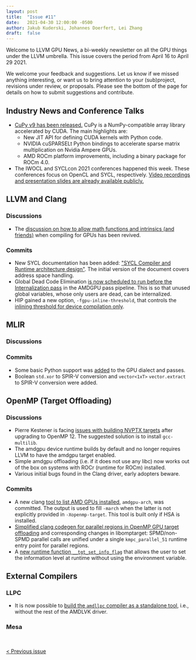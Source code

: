```yaml
---
layout: post
title:  "Issue #11"
date:   2021-04-30 12:00:00 -0500
author: Jakub Kuderski, Johannes Doerfert, Lei Zhang
draft:  false
---
```


Welcome to LLVM GPU News, a bi-weekly newsletter on all the GPU things under the LLVM umbrella.
This issue covers the period from April 16 to April 29 2021.

We welcome your feedback and suggestions. Let us know if we missed anything interesting, or want us to bring attention to your (sub)project, revisions under review, or proposals. Please see the bottom of the page for details on how to submit suggestions and contribute.


## Industry News and Conference Talks

*  [CuPy v9 has been released.](https://medium.com/cupy-team/cupy-v9-is-here-27e9cbfbf7e5) CuPy is a NumPy-compatible array library accelerated by CUDA. The main highlights are:
    - New JIT API for defining CUDA kernels with Python code.
    - NVIDIA cuSPARSELt Python bindings to accelerate sparse matrix multiplication on Nvidia Ampere GPUs.
    - AMD ROCm platform improvements, including a binary package for ROCm 4.0.
*  The IWOCL and SYCLcon 2021 conferences happened this week. These conferences focus on OpenCL and SYCL, respectively. [Video recordings and presentation slides are already available publicly.](https://www.iwocl.org/iwocl-2021/conference-program/)

##  LLVM and Clang

### Discussions

*  The [discussion on how to allow math functions and intrinsics (and friends)](https://lists.llvm.org/pipermail/llvm-dev/2021-April/150265.html) when compiling for GPUs has been revived.

### Commits

*  New SYCL documentation has been added: ["SYCL Compiler and Runtime architecture design"](https://reviews.llvm.org/D99488). The initial version of the document covers address space handling.
*  Global Dead Code Elimination [is now scheduled to run before the Internalization pass](https://reviews.llvm.org/D98783) in the AMDGPU pass pipeline. This is so that unused global variables, whose only users are dead, can be internalized.
*  HIP gained a new option, `-fgpu-inline-threshold`, that controls the [inlining threshold for device compilation only](https://reviews.llvm.org/D99233).

## MLIR

### Discussions

### Commits

*  Some basic Python support was [added](https://reviews.llvm.org/D101449) to the GPU dialect and passes.
*  Boolean `std.xor` to SPIR-V conversion and `vector<1xT>` `vector.extract` to SPIR-V conversion were added.


## OpenMP (Target Offloading)

### Discussions

*  Pierre Kestener is facing [issues with building NVPTX targets](https://lists.llvm.org/pipermail/llvm-dev/2021-April/150275.html) after upgrading to OpenMP 12. The suggested solution is to install `gcc-multilib`.
*  The amdgpu device runtime builds by default and no longer requires LLVM to have the amdgpu target enabled.
*  Simple amdgpu offloading (i.e. if it does not use any libc) now works out of the box on systems with ROCr (runtime for ROCm) installed.
*  Various initial bugs found in the Clang driver, early adopters beware.

### Commits

*  A new clang [tool to list AMD GPUs installed](https://reviews.llvm.org/D99949), `amdgpu-arch`, was committed. The output is used to fill `-march` when the latter is not explicitly provided in `-Xopenmp-target`. This tool is built only if HSA is installed.
*  [Simplified clang codegen for parallel regions in OpenMP GPU target offloading](https://reviews.llvm.org/D95976) and corresponding changes in libomptarget: SPMD/non-SPMD parallel calls are unified under a single `kmpc_parallel_51` runtime entry point for parallel regions.
*  A [new runtime function `__tgt_set_info_flag`](https://reviews.llvm.org/D100774) that allows the user to set the information level at runtime without using the environment variable.


## External Compilers

### LLPC

*  It is now possible to [build the `amdllpc` compiler as a standalone tool](https://github.com/GPUOpen-Drivers/llpc/pull/1217), i.e., without the rest of the AMDLVK driver.

### Mesa


<br/>
<p style="text-align:left;">
    <a href="{% post_url 2021-04-16-issue-10 %}"> < Previous issue</a>
    <span style="float:right;">
        <!--<a href="{% post_url 2021-05-14-issue-12 %}"> Next issue > </a>-->
    </span>
</p>
